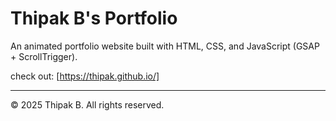 # Thipak B's Portfolio

An animated portfolio website built with HTML, CSS, and JavaScript (GSAP + ScrollTrigger).

check out: [https://thipak.github.io/]

---

© 2025 Thipak B. All rights reserved.
